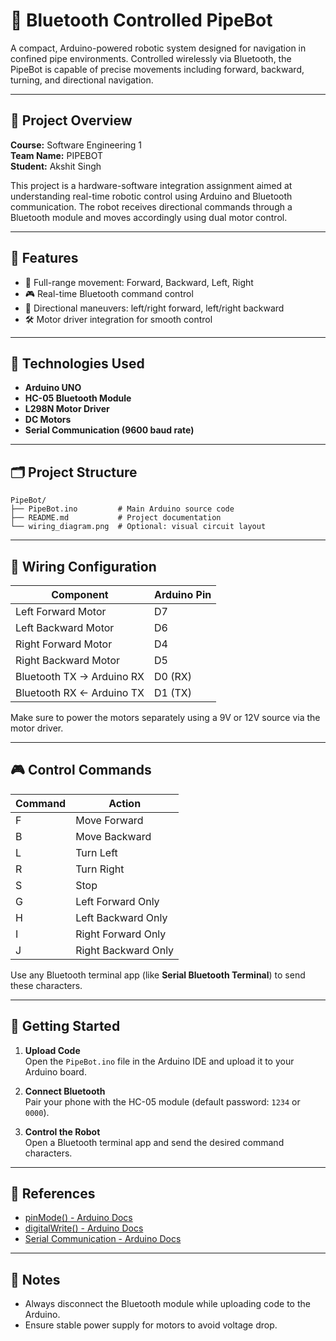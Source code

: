 # 🤖 Bluetooth Controlled PipeBot

A compact, Arduino-powered robotic system designed for navigation in confined pipe environments. Controlled wirelessly via Bluetooth, the PipeBot is capable of precise movements including forward, backward, turning, and directional navigation.

---

## 📘 Project Overview

**Course:** Software Engineering 1  
**Team Name:** PIPEBOT  
**Student:** Akshit Singh

This project is a hardware-software integration assignment aimed at understanding real-time robotic control using Arduino and Bluetooth communication. The robot receives directional commands through a Bluetooth module and moves accordingly using dual motor control.

---

## 🧠 Features

- 🔄 Full-range movement: Forward, Backward, Left, Right
- 🎮 Real-time Bluetooth command control
- 🧭 Directional maneuvers: left/right forward, left/right backward
- 🛠️ Motor driver integration for smooth control

---

## 🔧 Technologies Used

- **Arduino UNO**
- **HC-05 Bluetooth Module**
- **L298N Motor Driver**
- **DC Motors**
- **Serial Communication (9600 baud rate)**

---

## 🗂️ Project Structure

```text
PipeBot/
├── PipeBot.ino         # Main Arduino source code
├── README.md           # Project documentation
└── wiring_diagram.png  # Optional: visual circuit layout
```

---

## 🔌 Wiring Configuration

| Component              | Arduino Pin |
|------------------------|-------------|
| Left Forward Motor     | D7          |
| Left Backward Motor    | D6          |
| Right Forward Motor    | D4          |
| Right Backward Motor   | D5          |
| Bluetooth TX → Arduino RX | D0 (RX) |
| Bluetooth RX ← Arduino TX | D1 (TX) |

Make sure to power the motors separately using a 9V or 12V source via the motor driver.

---

## 🎮 Control Commands

| Command | Action                     |
|---------|----------------------------|
| F       | Move Forward               |
| B       | Move Backward              |
| L       | Turn Left                  |
| R       | Turn Right                 |
| S       | Stop                       |
| G       | Left Forward Only          |
| H       | Left Backward Only         |
| I       | Right Forward Only         |
| J       | Right Backward Only        |

Use any Bluetooth terminal app (like **Serial Bluetooth Terminal**) to send these characters.

---

## 🚀 Getting Started

1. **Upload Code**  
   Open the `PipeBot.ino` file in the Arduino IDE and upload it to your Arduino board.

2. **Connect Bluetooth**  
   Pair your phone with the HC-05 module (default password: `1234` or `0000`).

3. **Control the Robot**  
   Open a Bluetooth terminal app and send the desired command characters.

---

## 🧾 References

- [pinMode() - Arduino Docs](https://www.arduino.cc/reference/en/language/functions/digital-io/pinmode/)
- [digitalWrite() - Arduino Docs](https://www.arduino.cc/reference/en/language/functions/digital-io/digitalwrite/)
- [Serial Communication - Arduino Docs](https://www.arduino.cc/en/Reference/Serial)


---

## 📌 Notes

- Always disconnect the Bluetooth module while uploading code to the Arduino.
- Ensure stable power supply for motors to avoid voltage drop.

